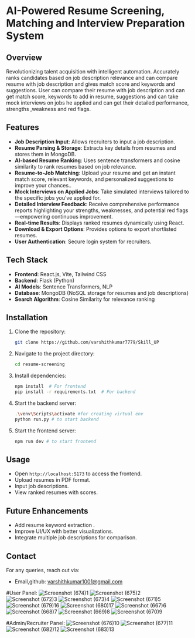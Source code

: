 ﻿# AI-Powered Resume Screening, Matching and Interview Preparation System


## Overview
Revolutionizing talent acquisition with intelligent automation. Accurately ranks candidates based on job description relevance and can compare resume with job description and gives match score and keywords and suggestions. User can compare their resume with job description and can get match score, keywords to add in resume,  suggestions and can take mock interviews on jobs he applied and can get their detailed performance, strengths ,weakness and red flags.

## Features
- **Job Description Input**: Allows recruiters to input a job description.
- **Resume Parsing & Storage**: Extracts key details from resumes and stores them in MongoDB.
- **AI-based Resume Ranking**: Uses sentence transformers and cosine similarity to rank resumes based on job relevance.
- **Resume-to-Job Matching**: Upload your resume and get an instant match score, relevant keywords, and personalized suggestions to improve your chances..
- **Mock Interviews on Applied Jobs**: Take simulated interviews tailored to the specific jobs you’ve applied for.
- **Detailed Interview Feedback**:  Receive comprehensive performance reports highlighting your strengths, weaknesses, and potential red flags—empowering continuous improvement.
- **Real-time Results**: Displays ranked resumes dynamically using React.
- **Download & Export Options**: Provides options to export shortlisted resumes.
- **User Authentication**: Secure login system for recruiters.

## Tech Stack
- **Frontend**: React.js, Vite, Tailwind CSS
- **Backend**: Flask (Python)
- **AI Models**: Sentence Transformers, NLP
- **Database**: MongoDB (NoSQL storage for resumes and job descriptions)
- **Search Algorithm**: Cosine Similarity for relevance ranking

## Installation
1. Clone the repository:
   ```sh
   git clone https://github.com/varshithkumar7779/Skill_UP
   ```
2. Navigate to the project directory:
   ```sh
   cd resume-screening
   ```
3. Install dependencies:
   ```sh
   npm install  # For frontend
   pip install -r requirements.txt  # For backend
   ```
4. Start the backend server:
   ```sh
   .\venv\Scripts\activate #for creating virtual env
   python run.py # to start backend
   ```
5. Start the frontend server:
   ```sh
   npm run dev # to start frontend
   ```

## Usage
- Open `http://localhost:5173` to access the frontend.
- Upload resumes in PDF format.
- Input job descriptions.
- View ranked resumes with scores.


## Future Enhancements


- Add resume keyword extraction
.
- Improve UI/UX with better visualizations.
- Integrate multiple job descriptions for comparison.

## Contact

For any queries, reach out via:
- Email,github: varshithkumar1001@gmail.com

#User Panel:
![Screenshot (674)1](https://github.com/user-attachments/assets/f3b22538-10d3-4e46-a048-7a56ea6b135f)
![Screenshot (675)2](https://github.com/user-attachments/assets/9deef38d-b658-49c7-93c0-79f476c04f3f)
![Screenshot (672)3](https://github.com/user-attachments/assets/4478a4e3-1994-4351-ad67-fcd294020caf)
![Screenshot (673)4](https://github.com/user-attachments/assets/caa8e025-5cc4-4b3b-a862-88f6ff7d68c8)
![Screenshot (671)5](https://github.com/user-attachments/assets/fe5a8648-90c7-42ed-a46a-31b079886054)
![Screenshot (679)16](https://github.com/user-attachments/assets/7385a690-bb6d-46b3-a181-51fe26b98b4e)
![Screenshot (680)17](https://github.com/user-attachments/assets/f9bdb558-a0d6-4c30-968d-dafb8479181b)
![Screenshot (667)6](https://github.com/user-attachments/assets/d6bf9a0a-338d-4c68-9ce6-cfa2ce7da3d4)
![Screenshot (668)7](https://github.com/user-attachments/assets/c1a0daa0-4119-4ac9-bdcc-5a4eab181ef4)
![Screenshot (669)8](https://github.com/user-attachments/assets/4fe23b7e-c134-48d0-ae90-b2052feec2a8)
![Screenshot (670)9](https://github.com/user-attachments/assets/6b0eea79-3f16-4d98-bb4d-0e7dacc7d9ba)

#Admin/Recruiter Panel:
![Screenshot (676)10](https://github.com/user-attachments/assets/316608c3-77cf-4292-8a85-271d0ece57c7)
![Screenshot (677)11](https://github.com/user-attachments/assets/91147251-1c6e-4fe6-a2e1-664d6a11a2b8)
![Screenshot (682)12](https://github.com/user-attachments/assets/8887fbd3-808a-4627-827c-981cff13610a)
![Screenshot (683)13](https://github.com/user-attachments/assets/4b270a4b-2297-45a9-aa92-2e008a8dcf5b)
